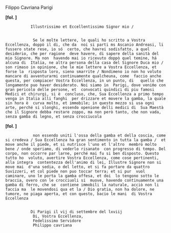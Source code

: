 Filippo Cavriana
Parigi




       
           
               
**[fol. ]**


               Illustrissimo et Eccellentissimo Signor mio /


                Se le molte lettere, le quali ho scritto a Vostra Eccellenza, doppò il di, che da  noi si parti ms Ascanio Andreasi, li fussero state rese, io só  certo, che havrei sodisfatto, a quel desiderio, che per ragione  deve havere, di sapere della sanità del mio Signore. Ma non  havendo mai io ricevuto doppò quel temine, há alcuna di  Italia, ne altra persona della casa del Signore Duca mio / son rimaso in opinione, che le mie lettere a Vostra Eccellenza, et forse la  risposta loro, sieno smarrite / Nondimeno io non ho voluto  mancare di avventurarmi continuamente qualcheuna, come  faccio anche questa, per compiacer Vostra Eccellenza, in un punto, di   quello che longamente puo haver desiderato. Noi siamo in  Parigi, dove venim̍o con gran pericolo delle persone, et  convocati quindici di piu famosi Medici et chirurgi, si è  concluso, che, Sua Eccellenza a primo tempo venga in Italia alli fanghi  per drizzare et movere la gamba, la quale sin hora è  curva molto, et immobile; in questo mezzo si usa ogni  arte, perché si slonghi, essendo openione delli medici di  Sua Maestà che il Signore debba restare zoppo, ma non però tanto, che non vada, senza gamba di legno, et senza crocciucola


               
**[fol. ]**


                non essendo uniti l'ossa della gamba et della coscia, come  si credeva / Sua Eccellenza ha gran sentimento in tutta la gamba /  et move anche il piede, et si nutrisce l'uno et l'altro  membro molto bene / onde speriamo, di vederlo risanato  con progresso di tempo. Del corpo, non occorre par larne, perché mai fu si ben disposto. Questo tutto ho  voluto, avertire Vostra Eccellenza, come cose pertinenti, alla integra  contentezza dell'animo di lei, Illustre Signore non si move mai  d'una sedia, o del letto, et si fa portare da quattro  Suvizzeri, et col piede non puo toccar terra; et si pur  vuol caminare, uno le porta la gamba offesa, et doi  lo tengono sotto le braccia, overo con le crocciuoli si  muove, havendo continuamente una gamba di ferro, che se  contiene immobili la naturale, acciò non li faccia ma  le movendosi qua et la / Dio gratia, non ha dolore, ne  tumore, ne piaga aperta, et con questo, bacio le mani  di Vostra Eccellenza


               Di Parigi il vij di settembre del lxviij
                Di, Vostra Eccellenza,
                Fedelissimo Servidore
                Philippo cavriana


           
       
   